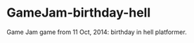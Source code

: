 GameJam-birthday-hell
=====================

Game Jam game from 11 Oct, 2014: birthday in hell platformer.
